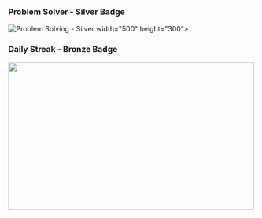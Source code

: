 ### Problem Solver - Silver Badge

![Problem Solving -  Silver](https://github.com/user-attachments/assets/fece99d4-c092-480c-9a34-0128746b7daa) width="500" height="300">



### Daily Streak - Bronze Badge

<img src= "![Daily Streaks - Brone](https://github.com/user-attachments/assets/25209022-7d30-4bf4-b9c8-dcefb4edb0e9)"  width="500" height="300">

